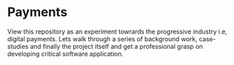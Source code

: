 # Payments
View this repository as an experiment towrards the progressive industry i.e, digital payments. Lets walk through a series of background work, case-studies and finally the project itself and get a professional grasp on developing critical software application.
